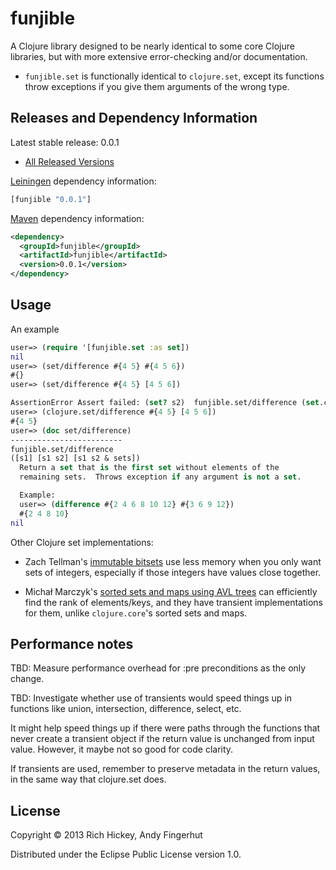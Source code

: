 # funjible

A Clojure library designed to be nearly identical to some core Clojure
libraries, but with more extensive error-checking and/or
documentation.

* `funjible.set` is functionally identical to `clojure.set`, except
  its functions throw exceptions if you give them arguments of the
  wrong type.


## Releases and Dependency Information

Latest stable release: 0.0.1

* [All Released Versions](https://clojars.org/funjible/versions)

[Leiningen](https://github.com/technomancy/leiningen) dependency information:

```clojure
[funjible "0.0.1"]
```
[Maven](http://maven.apache.org/) dependency information:

```xml
<dependency>
  <groupId>funjible</groupId>
  <artifactId>funjible</artifactId>
  <version>0.0.1</version>
</dependency>
```


## Usage

An example 
```clojure
user=> (require '[funjible.set :as set])
nil
user=> (set/difference #{4 5} #{4 5 6})
#{}
user=> (set/difference #{4 5} [4 5 6])

AssertionError Assert failed: (set? s2)  funjible.set/difference (set.clj:60)
user=> (clojure.set/difference #{4 5} [4 5 6])
#{4 5}
user=> (doc set/difference)
-------------------------
funjible.set/difference
([s1] [s1 s2] [s1 s2 & sets])
  Return a set that is the first set without elements of the
  remaining sets.  Throws exception if any argument is not a set.

  Example:
  user=> (difference #{2 4 6 8 10 12} #{3 6 9 12})
  #{2 4 8 10}
nil
```

Other Clojure set implementations:

* Zach Tellman's [immutable
  bitsets](https://github.com/ztellman/immutable-bitset) use less
  memory when you only want sets of integers, especially if those
  integers have values close together.

* Michał Marczyk's [sorted sets and maps using AVL
  trees](https://github.com/michalmarczyk/avl.clj) can efficiently
  find the rank of elements/keys, and they have transient
  implementations for them, unlike `clojure.core`'s sorted sets and
  maps.


## Performance notes

TBD: Measure performance overhead for :pre preconditions as the only
change.

TBD: Investigate whether use of transients would speed things up in
functions like union, intersection, difference, select, etc.

It might help speed things up if there were paths through the
functions that never create a transient object if the return value is
unchanged from input value.  However, it maybe not so good for code
clarity.

If transients are used, remember to preserve metadata in the return
values, in the same way that clojure.set does.


## License

Copyright © 2013 Rich Hickey, Andy Fingerhut

Distributed under the Eclipse Public License version 1.0.
